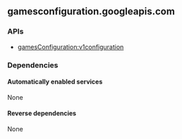 ## gamesconfiguration.googleapis.com

### APIs

* [ gamesConfiguration:v1configuration ]( https://gamesconfiguration.googleapis.com/$discovery/rest?version=v1configuration )

### Dependencies

#### Automatically enabled services

None

#### Reverse dependencies

None
